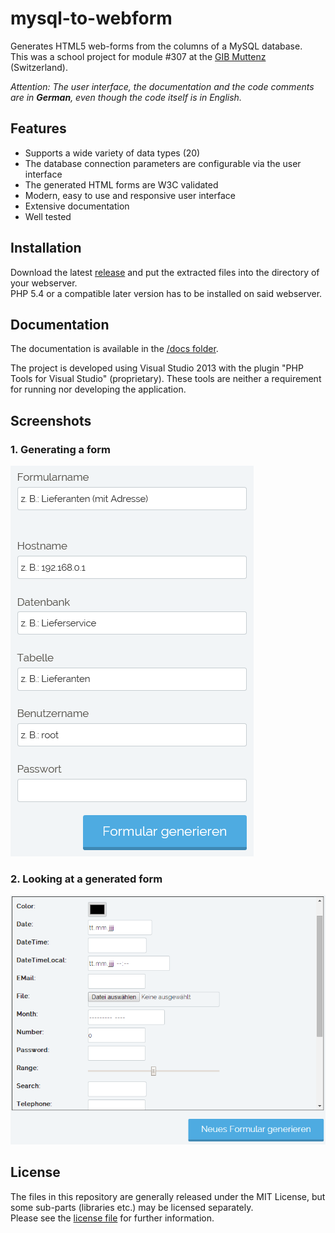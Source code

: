 # mysql-to-webform

Generates HTML5 web-forms from the columns of a MySQL database.  
This was a school project for module #307 at the [GIB Muttenz](http://www.gibm.ch) (Switzerland).

*Attention: The user interface, the documentation and the code comments are in __German__, even though the code itself is in English.*

## Features
- Supports a wide variety of data types (20)
- The database connection parameters are configurable via the user interface 
- The generated HTML forms are W3C validated
- Modern, easy to use and responsive user interface
- Extensive documentation
- Well tested

## Installation
Download the latest [release](https://github.com/drasive/mysql-to-webform/releases/) and put the extracted files into the directory of your webserver.  
PHP 5.4 or a compatible later version has to be installed on said webserver.

## Documentation
The documentation is available in the [/docs folder](docs).

The project is developed using Visual Studio 2013 with the plugin "PHP Tools for Visual Studio" (proprietary). These tools are neither a requirement for running nor developing the application.

## Screenshots
### 1. Generating a form
![Generating a form](/docs/_sources/images/generating_a_form.png "Generating a form")

### 2. Looking at a generated form
![Looking at a generated form](/docs/_sources/images/generated_form.png "Looking at a generated form")

## License
The files in this repository are generally released under the MIT License, but some sub-parts (libraries etc.) may be licensed separately.  
Please see the [license file](LICENSE) for further information.
